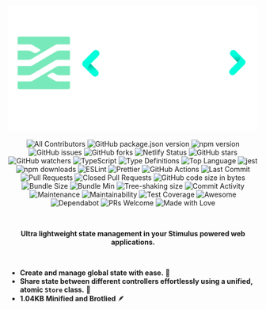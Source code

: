 <p align="center">
  <img src="images/stimulus_store_logo.png" alt="Stimulus Store Logo"/> 
</p>

<p align="center">
  <img src="https://img.shields.io/github/all-contributors/omarluq/stimulus-store?color=blue" alt="All Contributors" />
  <img src="https://img.shields.io/github/package-json/v/omarluq/stimulus-store?color=blue" alt="GitHub package.json version" />
  <img src="https://badge.fury.io/js/stimulus-store.svg" alt="npm version" />
  <img src="https://img.shields.io/github/issues/omarluq/stimulus-store" alt="GitHub issues" />
  <img src="https://img.shields.io/github/forks/omarluq/stimulus-store" alt="GitHub forks" />
  <img src="https://api.netlify.com/api/v1/badges/f2b2e5e9-67f0-4e3f-b6b5-8e1310ea4ad7/deploy-status" alt="Netlify Status" />
  <img src="https://img.shields.io/github/stars/omarluq/stimulus-store" alt="GitHub stars" />
  <img src="https://img.shields.io/github/watchers/omarluq/stimulus-store" alt="GitHub watchers" />
  <img src="https://img.shields.io/badge/-TypeScript-gray&logo=typescript" alt="TypeScript" />
  <img src="https://img.shields.io/npm/types/stimulus-store" alt="Type Definitions" />
  <img src="https://img.shields.io/github/languages/top/omarluq/stimulus-store" alt="Top Language" />
  <img src="https://jestjs.io/img/jest-badge.svg" alt="jest" />
  <img src="https://img.shields.io/npm/dm/stimulus-store.svg" alt="npm downloads" />
  <img src="https://img.shields.io/badge/-ESLint-4B32C3&logo=eslint" alt="ESLint" />
  <img src="https://img.shields.io/badge/code_style-prettier-ff69b4.svg" alt="Prettier" />
  <img src="https://github.com/omarluq/stimulus-store/actions/workflows/test.yml/badge.svg" alt="GitHub Actions" />
  <img src="https://img.shields.io/github/last-commit/omarluq/stimulus-store" alt="Last Commit" />
  <img src="https://img.shields.io/github/issues-pr/omarluq/stimulus-store" alt="Pull Requests" />
  <img src="https://img.shields.io/github/issues-pr-closed-raw/omarluq/stimulus-store" alt="Closed Pull Requests" />
  <img src="https://img.shields.io/github/languages/code-size/omarluq/stimulus-store" alt="GitHub code size in bytes" />
  <img src="https://img.shields.io/bundlephobia/minzip/stimulus-store@0.0.1-beta.1" alt="Bundle Size" />
  <img src="https://img.shields.io/bundlephobia/min/stimulus-store@0.0.1-beta.1" alt="Bundle Min" />
  <img src="https://badgen.net/bundlephobia/tree-shaking/stimulus-store@0.0.1-beta.1" alt="Tree-shaking size" />
  <img src="https://img.shields.io/github/commit-activity/m/omarluq/stimulus-store" alt="Commit Activity" />
  <img src="https://img.shields.io/badge/Maintained%3F-yes-green.svg" alt="Maintenance" />
  <img src="https://api.codeclimate.com/v1/badges/a99a88d28ad37a79dbf6/maintainability" alt="Maintainability" />
  <img src="https://api.codeclimate.com/v1/badges/a99a88d28ad37a79dbf6/test_coverage" alt="Test Coverage" />
  <img src="https://awesome.re/badge.svg" alt="Awesome" />
  <img src="https://badgen.net/github/dependabot/omarluq/stimulus-store" alt="Dependabot" />
  <img src="https://img.shields.io/badge/PRs-welcome-brightgreen.svg" alt="PRs Welcome" />
  <img src="https://img.shields.io/badge/Made%20with-Love-ff69b4.svg" alt="Made with Love" />
</p>

</br>


<p align="center">
  <b>Ultra lightweight state management in your Stimulus powered web applications.</b>
</p>

</br>


- **Create and manage global state with ease.** 🔄
- **Share state between different controllers effortlessly using a unified, atomic `Store` class.** 🔀
- **1.04KB Minified and Brotlied** 🪶